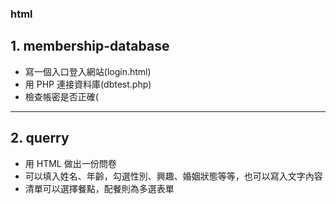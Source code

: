 ### html
## 1. membership-database
* 寫一個入口登入網站(login.html)
* 用 PHP 連接資料庫(dbtest.php)
* 檢查帳密是否正確(
<hr>

## 2. querry
* 用 HTML 做出一份問卷
* 可以填入姓名、年齡，勾選性別、興趣、婚姻狀態等等，也可以寫入文字內容
* 清單可以選擇餐點，配餐則為多選表單
